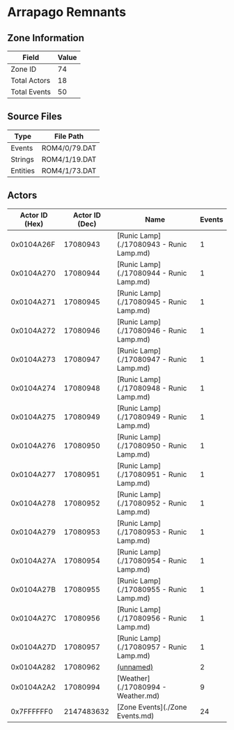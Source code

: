# Arrapago Remnants

## Zone Information

| Field        |   Value |
|--------------|---------|
| Zone ID      |      74 |
| Total Actors |      18 |
| Total Events |      50 |

## Source Files

| Type     | File Path     |
|----------|---------------|
| Events   | ROM4/0/79.DAT |
| Strings  | ROM4/1/19.DAT |
| Entities | ROM4/1/73.DAT |

## Actors

| Actor ID (Hex)   |   Actor ID (Dec) | Name                                     |   Events |
|------------------|------------------|------------------------------------------|----------|
| 0x0104A26F       |         17080943 | [Runic Lamp](./17080943 - Runic Lamp.md) |        1 |
| 0x0104A270       |         17080944 | [Runic Lamp](./17080944 - Runic Lamp.md) |        1 |
| 0x0104A271       |         17080945 | [Runic Lamp](./17080945 - Runic Lamp.md) |        1 |
| 0x0104A272       |         17080946 | [Runic Lamp](./17080946 - Runic Lamp.md) |        1 |
| 0x0104A273       |         17080947 | [Runic Lamp](./17080947 - Runic Lamp.md) |        1 |
| 0x0104A274       |         17080948 | [Runic Lamp](./17080948 - Runic Lamp.md) |        1 |
| 0x0104A275       |         17080949 | [Runic Lamp](./17080949 - Runic Lamp.md) |        1 |
| 0x0104A276       |         17080950 | [Runic Lamp](./17080950 - Runic Lamp.md) |        1 |
| 0x0104A277       |         17080951 | [Runic Lamp](./17080951 - Runic Lamp.md) |        1 |
| 0x0104A278       |         17080952 | [Runic Lamp](./17080952 - Runic Lamp.md) |        1 |
| 0x0104A279       |         17080953 | [Runic Lamp](./17080953 - Runic Lamp.md) |        1 |
| 0x0104A27A       |         17080954 | [Runic Lamp](./17080954 - Runic Lamp.md) |        1 |
| 0x0104A27B       |         17080955 | [Runic Lamp](./17080955 - Runic Lamp.md) |        1 |
| 0x0104A27C       |         17080956 | [Runic Lamp](./17080956 - Runic Lamp.md) |        1 |
| 0x0104A27D       |         17080957 | [Runic Lamp](./17080957 - Runic Lamp.md) |        1 |
| 0x0104A282       |         17080962 | [(unnamed)](./17080962.md)               |        2 |
| 0x0104A2A2       |         17080994 | [Weather](./17080994 - Weather.md)       |        9 |
| 0x7FFFFFF0       |       2147483632 | [Zone Events](./Zone Events.md)          |       24 |